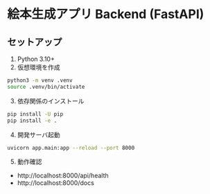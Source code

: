 # 絵本生成アプリ Backend (FastAPI)

## セットアップ

1. Python 3.10+
2. 仮想環境を作成

```bash
python3 -m venv .venv
source .venv/bin/activate
```

3. 依存関係のインストール

```bash
pip install -U pip
pip install -e .
```

4. 開発サーバ起動

```bash
uvicorn app.main:app --reload --port 8000
```

5. 動作確認

- http://localhost:8000/api/health
- http://localhost:8000/docs
